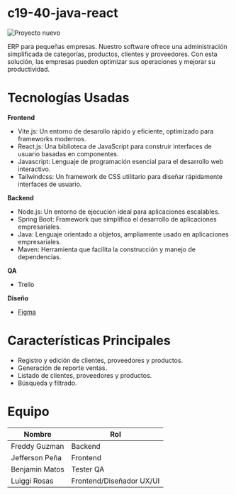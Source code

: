 # c19-40-java-react

  ![Proyecto nuevo](https://github.com/user-attachments/assets/337e9372-70b4-4705-b3a4-84f49f05f939)

ERP para pequeñas empresas. Nuestro software ofrece una administración simplificada de categorías, productos, clientes y proveedores. Con esta solución, las empresas pueden optimizar sus operaciones y mejorar su productividad.

# Tecnologías Usadas

**Frontend**
- Vite.js: Un entorno de desarollo rápido y eficiente, optimizado para frameworks modernos.
- React.js: Una biblioteca de JavaScript para construir interfaces de usuario basadas en componentes.
- Javascript: Lenguaje de programación esencial para el desarrollo web interactivo.
- Tailwindcss: Un framework de CSS utilitario para diseñar rápidamente interfaces de usuario.

**Backend**
- Node.js: Un entorno de ejecución ideal para aplicaciones escalables.
- Spring Boot: Framework que simplifica el desarrollo de aplicaciones empresariales.
- Java: Lenguaje orientado a objetos, ampliamente usado en aplicaciones empresariales.
- Maven: Herramienta que facilita la construcción y manejo de dependencias.

**QA**
- Trello

**Diseño**
- [Figma](https://www.figma.com/design/Dtvw21k4jpPD5DHVQuhm24/Untitled?node-id=0-1&t=rxLmdVr1vQSZjqH2-1)

# Características Principales

- Registro y edición de clientes, proveedores y productos.
- Generación de reporte ventas.
- Listado de clientes, proveedores y productos.
- Búsqueda y filtrado.

# Equipo
| Nombre            | Rol                                              |
|-------------------|--------------------------------------------------------|
| Freddy Guzman  | Backend |
| Jefferson Peña | Frontend |
| Benjamin Matos | Tester QA |
| Luiggi Rosas   | Frontend/Diseñador UX/UI |

